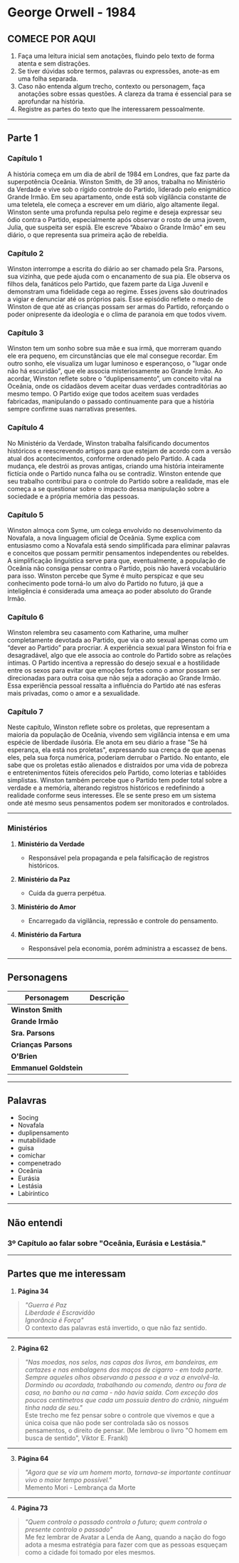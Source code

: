 # **George Orwell - 1984**

## **COMECE POR AQUI**

1. Faça uma leitura inicial sem anotações, fluindo pelo texto de forma atenta e sem distrações.
2. Se tiver dúvidas sobre termos, palavras ou expressões, anote-as em uma folha separada.
3. Caso não entenda algum trecho, contexto ou personagem, faça anotações sobre essas questões. A clareza da trama é essencial para se aprofundar na história.
4. Registre as partes do texto que lhe interessarem pessoalmente.

---

## **Parte 1**

### **Capítulo 1**
A história começa em um dia de abril de 1984 em Londres, que faz parte da superpotência Oceânia. Winston Smith, de 39 anos, trabalha no Ministério da Verdade e vive sob o rígido controle do Partido, liderado pelo enigmático Grande Irmão. Em seu apartamento, onde está sob vigilância constante de uma teletela, ele começa a escrever em um diário, algo altamente ilegal. Winston sente uma profunda repulsa pelo regime e deseja expressar seu ódio contra o Partido, especialmente após observar o rosto de uma jovem, Julia, que suspeita ser espiã. Ele escreve “Abaixo o Grande Irmão” em seu diário, o que representa sua primeira ação de rebeldia.

### **Capítulo 2**
Winston interrompe a escrita do diário ao ser chamado pela Sra. Parsons, sua vizinha, que pede ajuda com o encanamento de sua pia. Ele observa os filhos dela, fanáticos pelo Partido, que fazem parte da Liga Juvenil e demonstram uma fidelidade cega ao regime. Esses jovens são doutrinados a vigiar e denunciar até os próprios pais. Esse episódio reflete o medo de Winston de que até as crianças possam ser armas do Partido, reforçando o poder onipresente da ideologia e o clima de paranoia em que todos vivem.

### **Capítulo 3**
Winston tem um sonho sobre sua mãe e sua irmã, que morreram quando ele era pequeno, em circunstâncias que ele mal consegue recordar. Em outro sonho, ele visualiza um lugar luminoso e esperançoso, o "lugar onde não há escuridão", que ele associa misteriosamente ao Grande Irmão. Ao acordar, Winston reflete sobre o “duplipensamento”, um conceito vital na Oceânia, onde os cidadãos devem aceitar duas verdades contraditórias ao mesmo tempo. O Partido exige que todos aceitem suas verdades fabricadas, manipulando o passado continuamente para que a história sempre confirme suas narrativas presentes.

### **Capítulo 4**
No Ministério da Verdade, Winston trabalha falsificando documentos históricos e reescrevendo artigos para que estejam de acordo com a versão atual dos acontecimentos, conforme ordenado pelo Partido. A cada mudança, ele destrói as provas antigas, criando uma história inteiramente fictícia onde o Partido nunca falha ou se contradiz. Winston entende que seu trabalho contribui para o controle do Partido sobre a realidade, mas ele começa a se questionar sobre o impacto dessa manipulação sobre a sociedade e a própria memória das pessoas.

### **Capítulo 5**
Winston almoça com Syme, um colega envolvido no desenvolvimento da Novafala, a nova linguagem oficial de Oceânia. Syme explica com entusiasmo como a Novafala está sendo simplificada para eliminar palavras e conceitos que possam permitir pensamentos independentes ou rebeldes. A simplificação linguística serve para que, eventualmente, a população de Oceânia não consiga pensar contra o Partido, pois não haverá vocabulário para isso. Winston percebe que Syme é muito perspicaz e que seu conhecimento pode torná-lo um alvo do Partido no futuro, já que a inteligência é considerada uma ameaça ao poder absoluto do Grande Irmão.

### **Capítulo 6**
Winston relembra seu casamento com Katharine, uma mulher completamente devotada ao Partido, que via o ato sexual apenas como um “dever ao Partido” para procriar. A experiência sexual para Winston foi fria e desagradável, algo que ele associa ao controle do Partido sobre as relações íntimas. O Partido incentiva a repressão do desejo sexual e a hostilidade entre os sexos para evitar que emoções fortes como o amor possam ser direcionadas para outra coisa que não seja a adoração ao Grande Irmão. Essa experiência pessoal ressalta a influência do Partido até nas esferas mais privadas, como o amor e a sexualidade.

### **Capítulo 7**
Neste capítulo, Winston reflete sobre os proletas, que representam a maioria da população de Oceânia, vivendo sem vigilância intensa e em uma espécie de liberdade ilusória. Ele anota em seu diário a frase "Se há esperança, ela está nos proletas", expressando sua crença de que apenas eles, pela sua força numérica, poderiam derrubar o Partido. No entanto, ele sabe que os proletas estão alienados e distraídos por uma vida de pobreza e entretenimentos fúteis oferecidos pelo Partido, como loterias e tablóides simplistas. Winston também percebe que o Partido tem poder total sobre a verdade e a memória, alterando registros históricos e redefinindo a realidade conforme seus interesses. Ele se sente preso em um sistema onde até mesmo seus pensamentos podem ser monitorados e controlados.

---
### Ministérios
1. **Ministério da Verdade**
   - Responsável pela propaganda e pela falsificação de registros históricos.
2. **Ministério da Paz**
   - Cuida da guerra perpétua.
3. **Ministério do Amor**
   - Encarregado da vigilância, repressão e controle do pensamento.

4. **Ministério da Fartura**
   - Responsável pela economia, porém administra a escassez de bens.

---

## **Personagens**

| **Personagem**               | **Descrição**                                                                                                                                              |
|------------------------------|------------------------------------------------------------------------------------------------------------------------------------------------------------|
| **Winston Smith**             ||
| **Grande Irmão**              ||
| **Sra. Parsons**              ||
| **Crianças Parsons**          ||
| **O'Brien**                   ||
| **Emmanuel Goldstein**        ||

---

## **Palavras**
- Socing
- Novafala
- duplipensamento
- mutabilidade
- guisa
- comichar
- compenetrado
- Oceânia
- Eurásia
- Lestásia
- Labiríntico

---

## **Não entendi**
### 3º Capítulo ao falar sobre "Oceânia, Eurásia e Lestásia."

---

## **Partes que me interessam**

1. **Página 34**  
> *"Guerra é Paz  
> Liberdade é Escravidão  
> Ignorância é Força"*  
> O contexto das palavras está invertido, o que não faz sentido.

---

2. **Página 62**  
> *"Nas moedas, nos selos, nas capas dos livros, em bandeiras, em cartazes e nas embalagens dos maços de cigarro - em toda parte. Sempre aqueles olhos observando a pessoa e a voz a envolvê-la. Dormindo ou acordada, trabalhando ou comendo, dentro ou fora de casa, no banho ou na cama - não havia saída. Com exceção dos poucos centímetros que cada um possuía dentro do crânio, ninguém tinha nada de seu."*  
> Este trecho me fez pensar sobre o controle que vivemos e que a única coisa que não pode ser controlada são os nossos pensamentos, o direito de pensar. (Me lembrou o livro "O homem em busca de sentido", Viktor E. Frankl)

---

3. **Página 64**  
> *"Agora que se via um homem morto, tornava-se importante continuar vivo o maior tempo possível."*  
> Memento Mori - Lembrança da Morte

---

4. **Página 73**  
> *"Quem controla o passado controla o futuro; quem controla o presente controla o passado"*  
> Me fez lembrar de Avatar a Lenda de Aang, quando a nação do fogo adota a mesma estratégia para fazer com que as pessoas esqueçam como a cidade foi tomado por eles mesmos.
